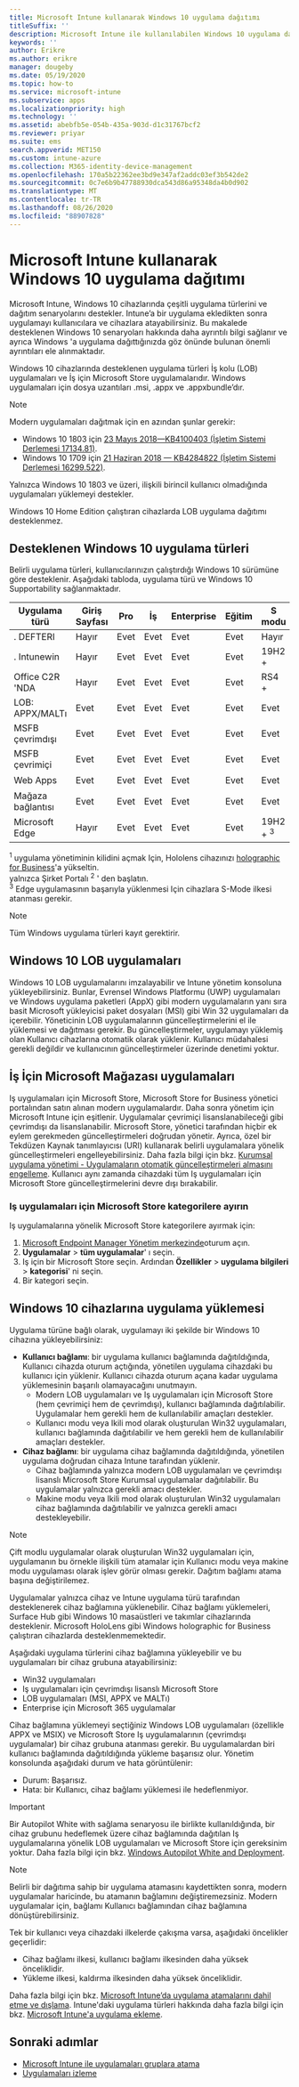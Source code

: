 ```yaml
---
title: Microsoft Intune kullanarak Windows 10 uygulama dağıtımı
titleSuffix: ''
description: Microsoft Intune ile kullanılabilen Windows 10 uygulama dağıtım senaryoları hakkında bilgi edinin.
keywords: ''
author: Erikre
ms.author: erikre
manager: dougeby
ms.date: 05/19/2020
ms.topic: how-to
ms.service: microsoft-intune
ms.subservice: apps
ms.localizationpriority: high
ms.technology: ''
ms.assetid: abebfb5e-054b-435a-903d-d1c31767bcf2
ms.reviewer: priyar
ms.suite: ems
search.appverid: MET150
ms.custom: intune-azure
ms.collection: M365-identity-device-management
ms.openlocfilehash: 170a5b22362ee3bd9e347af2addc03ef3b542de2
ms.sourcegitcommit: 0c7e6b9b47788930dca543d86a95348da4b0d902
ms.translationtype: MT
ms.contentlocale: tr-TR
ms.lasthandoff: 08/26/2020
ms.locfileid: "88907828"
---
```

# <a name="windows-10-app-deployment-by-using-microsoft-intune"></a>Microsoft Intune kullanarak Windows 10 uygulama dağıtımı 

Microsoft Intune, Windows 10 cihazlarında çeşitli uygulama türlerini ve dağıtım senaryolarını destekler. Intune’a bir uygulama ekledikten sonra uygulamayı kullanıcılara ve cihazlara atayabilirsiniz. Bu makalede desteklenen Windows 10 senaryoları hakkında daha ayrıntılı bilgi sağlanır ve ayrıca Windows 'a uygulama dağıttığınızda göz önünde bulunan önemli ayrıntıları ele alınmaktadır. 

Windows 10 cihazlarında desteklenen uygulama türleri İş kolu (LOB) uygulamaları ve İş için Microsoft Store uygulamalarıdır. Windows uygulamaları için dosya uzantıları .msi, .appx ve .appxbundle’dır.  

> [!Note]
> Modern uygulamaları dağıtmak için en azından şunlar gerekir:
> - Windows 10 1803 için [23 Mayıs 2018—KB4100403 (İşletim Sistemi Derlemesi 17134.81)](https://support.microsoft.com/help/4100403/windows-10-update-kb4100403).
> - Windows 10 1709 için [21 Haziran 2018 — KB4284822 (İşletim Sistemi Derlemesi 16299.522)](https://support.microsoft.com/help/4284822).
>
> Yalnızca Windows 10 1803 ve üzeri, ilişkili birincil kullanıcı olmadığında uygulamaları yüklemeyi destekler.
>
> Windows 10 Home Edition çalıştıran cihazlarda LOB uygulama dağıtımı desteklenmez.

## <a name="supported-windows-10-app-types"></a>Desteklenen Windows 10 uygulama türleri

Belirli uygulama türleri, kullanıcılarınızın çalıştırdığı Windows 10 sürümüne göre desteklenir. Aşağıdaki tabloda, uygulama türü ve Windows 10 Supportability sağlanmaktadır.

| Uygulama türü | Giriş Sayfası | Pro | İş | Enterprise | Eğitim | S modu | HoloLens <sup> 1 | Surface Hub | WCOS | Mobil |
|----------------|------|-----|----------|------------|-----------|--------|-----------|------------|------|--------|
|  . DEFTERI | Hayır | Evet | Evet | Evet | Evet | Hayır | Hayır | Hayır | Hayır | Hayır |
| . Intunewin | Hayır | Evet | Evet | Evet | Evet | 19H2 + | Hayır | Hayır | Hayır | Hayır |
| Office C2R 'NDA | Hayır | Evet | Evet | Evet | Evet | RS4 + | Hayır | Hayır | Hayır | Hayır |
| LOB: APPX/MALTı | Evet | Evet | Evet | Evet | Evet | Evet | Evet | Evet | Evet | Evet |
| MSFB çevrimdışı | Evet | Evet | Evet | Evet | Evet | Evet | Evet | Evet | Evet | Evet |
| MSFB çevrimiçi | Evet | Evet | Evet | Evet | Evet | Evet | RS4 + | Hayır | Evet | Evet |
| Web Apps | Evet | Evet | Evet | Evet | Evet | Evet | Evet<sup>2 | Evet<sup>2 | Evet | Evet<sup>2 |
| Mağaza bağlantısı | Evet | Evet | Evet | Evet | Evet | Evet | Evet | Evet | Evet | Evet |
| Microsoft Edge | Hayır | Evet | Evet | Evet | Evet | 19H2 + <sup> 3 | Hayır | Hayır | Hayır | Hayır |

<sup>1</sup> uygulama yönetiminin kilidini açmak Için, Hololens cihazınızı [holographic for Business](../fundamentals/windows-holographic-for-business.md)'a yükseltin.<br />
yalnızca Şirket Portalı <sup>2</sup> ' den başlatın.<br />
<sup>3</sup> Edge uygulamasının başarıyla yüklenmesi Için cihazlara S-Mode ilkesi atanması gerekir.

> [!NOTE]
> Tüm Windows uygulama türleri kayıt gerektirir.

## <a name="windows-10-lob-apps"></a>Windows 10 LOB uygulamaları

Windows 10 LOB uygulamalarını imzalayabilir ve Intune yönetim konsoluna yükleyebilirsiniz. Bunlar, Evrensel Windows Platformu (UWP) uygulamaları ve Windows uygulama paketleri (AppX) gibi modern uygulamaların yanı sıra basit Microsoft yükleyicisi paket dosyaları (MSI) gibi Win 32 uygulamaları da içerebilir. Yöneticinin LOB uygulamalarının güncelleştirmelerini el ile yüklemesi ve dağıtması gerekir. Bu güncelleştirmeler, uygulamayı yüklemiş olan Kullanıcı cihazlarına otomatik olarak yüklenir. Kullanıcı müdahalesi gerekli değildir ve kullanıcının güncelleştirmeler üzerinde denetimi yoktur. 

## <a name="microsoft-store-for-business-apps"></a>İş İçin Microsoft Mağazası uygulamaları

Iş uygulamaları için Microsoft Store, Microsoft Store for Business yönetici portalından satın alınan modern uygulamalardır. Daha sonra yönetim için Microsoft Intune için eşitlenir. Uygulamalar çevrimiçi lisanslanabileceği gibi çevrimdışı da lisanslanabilir. Microsoft Store, yönetici tarafından hiçbir ek eylem gerekmeden güncelleştirmeleri doğrudan yönetir. Ayrıca, özel bir Tekdüzen Kaynak tanımlayıcısı (URI) kullanarak belirli uygulamalara yönelik güncelleştirmeleri engelleyebilirsiniz. Daha fazla bilgi için bkz. [Kurumsal uygulama yönetimi - Uygulamaların otomatik güncelleştirmeleri almasını engelleme](/windows/client-management/mdm/enterprise-app-management#prevent-app-from-automatic-updates). Kullanıcı aynı zamanda cihazdaki tüm Iş uygulamaları için Microsoft Store güncelleştirmelerini devre dışı bırakabilir. 

### <a name="categorize-microsoft-store-for-business-apps"></a>Iş uygulamaları için Microsoft Store kategorilere ayırın 
Iş uygulamalarına yönelik Microsoft Store kategorilere ayırmak için: 

1. [Microsoft Endpoint Manager Yönetim merkezinde](https://go.microsoft.com/fwlink/?linkid=2109431)oturum açın.
2. **Uygulamalar**  >  **tüm uygulamalar**' ı seçin. 
3. Iş için bir Microsoft Store seçin. Ardından **Özellikler**  >  **uygulama bilgileri**  >  **kategorisi**' ni seçin. 
4. Bir kategori seçin.

## <a name="install-apps-on-windows-10-devices"></a>Windows 10 cihazlarına uygulama yüklemesi
Uygulama türüne bağlı olarak, uygulamayı iki şekilde bir Windows 10 cihazına yükleyebilirsiniz:

- **Kullanıcı bağlamı**: bir uygulama kullanıcı bağlamında dağıtıldığında, Kullanıcı cihazda oturum açtığında, yönetilen uygulama cihazdaki bu kullanıcı için yüklenir. Kullanıcı cihazda oturum açana kadar uygulama yüklemesinin başarılı olamayacağını unutmayın. 
  - Modern LOB uygulamaları ve Iş uygulamaları için Microsoft Store (hem çevrimiçi hem de çevrimdışı), kullanıcı bağlamında dağıtılabilir. Uygulamalar hem gerekli hem de kullanılabilir amaçları destekler.
  - Kullanıcı modu veya Ikili mod olarak oluşturulan Win32 uygulamaları, kullanıcı bağlamında dağıtılabilir ve hem gerekli hem de kullanılabilir amaçları destekler. 
- **Cihaz bağlamı**: bir uygulama cihaz bağlamında dağıtıldığında, yönetilen uygulama doğrudan cihaza Intune tarafından yüklenir.
  - Cihaz bağlamında yalnızca modern LOB uygulamaları ve çevrimdışı lisanslı Microsoft Store Kurumsal uygulamalar dağıtılabilir. Bu uygulamalar yalnızca gerekli amacı destekler.
  - Makine modu veya Ikili mod olarak oluşturulan Win32 uygulamaları cihaz bağlamında dağıtılabilir ve yalnızca gerekli amacı destekleyebilir.

> [!NOTE]
> Çift modlu uygulamalar olarak oluşturulan Win32 uygulamaları için, uygulamanın bu örnekle ilişkili tüm atamalar için Kullanıcı modu veya makine modu uygulaması olarak işlev görür olması gerekir. Dağıtım bağlamı atama başına değiştirilemez.  

Uygulamalar yalnızca cihaz ve Intune uygulama türü tarafından desteklenerek cihaz bağlamına yüklenebilir. Cihaz bağlamı yüklemeleri, Surface Hub gibi Windows 10 masaüstleri ve takımlar cihazlarında desteklenir. Microsoft HoloLens gibi Windows holographic for Business çalıştıran cihazlarda desteklenmemektedir.

Aşağıdaki uygulama türlerini cihaz bağlamına yükleyebilir ve bu uygulamaları bir cihaz grubuna atayabilirsiniz:

- Win32 uygulamaları
- Iş uygulamaları için çevrimdışı lisanslı Microsoft Store
- LOB uygulamaları (MSI, APPX ve MALTı)
- Enterprise için Microsoft 365 uygulamalar

Cihaz bağlamına yüklemeyi seçtiğiniz Windows LOB uygulamaları (özellikle APPX ve MSIX) ve Microsoft Store Iş uygulamalarının (çevrimdışı uygulamalar) bir cihaz grubuna atanması gerekir. Bu uygulamalardan biri kullanıcı bağlamında dağıtıldığında yükleme başarısız olur. Yönetim konsolunda aşağıdaki durum ve hata görüntülenir:
  - Durum: Başarısız.
  - Hata: bir Kullanıcı, cihaz bağlamı yüklemesi ile hedeflenmiyor.

> [!IMPORTANT]
> Bir Autopilot White with sağlama senaryosu ile birlikte kullanıldığında, bir cihaz grubunu hedeflemek üzere cihaz bağlamında dağıtılan Iş uygulamalarına yönelik LOB uygulamaları ve Microsoft Store için gereksinim yoktur. Daha fazla bilgi için bkz. [Windows Autopilot White and Deployment](/windows/deployment/windows-autopilot/white-glove).

> [!Note]
> Belirli bir dağıtıma sahip bir uygulama atamasını kaydettikten sonra, modern uygulamalar haricinde, bu atamanın bağlamını değiştiremezsiniz. Modern uygulamalar için, bağlamı Kullanıcı bağlamından cihaz bağlamına dönüştürebilirsiniz. 

Tek bir kullanıcı veya cihazdaki ilkelerde çakışma varsa, aşağıdaki öncelikler geçerlidir:
- Cihaz bağlamı ilkesi, kullanıcı bağlamı ilkesinden daha yüksek önceliklidir. 
- Yükleme ilkesi, kaldırma ilkesinden daha yüksek önceliklidir.

Daha fazla bilgi için bkz. [Microsoft Intune’da uygulama atamalarını dahil etme ve dışlama](apps-inc-exl-assignments.md). Intune'daki uygulama türleri hakkında daha fazla bilgi için bkz. [Microsoft Intune'a uygulama ekleme](apps-add.md).

## <a name="next-steps"></a>Sonraki adımlar

- [Microsoft Intune ile uygulamaları gruplara atama](apps-deploy.md)
- [Uygulamaları izleme](apps-monitor.md)